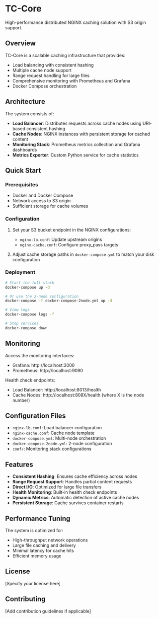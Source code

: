 # TC-Core

High-performance distributed NGINX caching solution with S3 origin support.

## Overview

TC-Core is a scalable caching infrastructure that provides:
- Load balancing with consistent hashing
- Multiple cache node support
- Range request handling for large files
- Comprehensive monitoring with Prometheus and Grafana
- Docker Compose orchestration

## Architecture

The system consists of:
- **Load Balancer**: Distributes requests across cache nodes using URI-based consistent hashing
- **Cache Nodes**: NGINX instances with persistent storage for cached content
- **Monitoring Stack**: Prometheus metrics collection and Grafana dashboards
- **Metrics Exporter**: Custom Python service for cache statistics

## Quick Start

### Prerequisites
- Docker and Docker Compose
- Network access to S3 origin
- Sufficient storage for cache volumes

### Configuration

1. Set your S3 bucket endpoint in the NGINX configurations:
   - `nginx-lb.conf`: Update upstream origins
   - `nginx-cache.conf`: Configure proxy_pass targets

2. Adjust cache storage paths in `docker-compose.yml` to match your disk configuration

### Deployment

```bash
# Start the full stack
docker-compose up -d

# Or use the 2-node configuration
docker-compose -f docker-compose-2node.yml up -d

# View logs
docker-compose logs -f

# Stop services
docker-compose down
```

## Monitoring

Access the monitoring interfaces:
- Grafana: http://localhost:3000
- Prometheus: http://localhost:9090

Health check endpoints:
- Load Balancer: http://localhost:8013/health
- Cache Nodes: http://localhost:808X/health (where X is the node number)

## Configuration Files

- `nginx-lb.conf`: Load balancer configuration
- `nginx-cache.conf`: Cache node template
- `docker-compose.yml`: Multi-node orchestration
- `docker-compose-2node.yml`: 2-node configuration
- `conf/`: Monitoring stack configurations

## Features

- **Consistent Hashing**: Ensures cache efficiency across nodes
- **Range Request Support**: Handles partial content requests
- **Direct I/O**: Optimized for large file transfers
- **Health Monitoring**: Built-in health check endpoints
- **Dynamic Metrics**: Automatic detection of active cache nodes
- **Persistent Storage**: Cache survives container restarts

## Performance Tuning

The system is optimized for:
- High-throughput network operations
- Large file caching and delivery
- Minimal latency for cache hits
- Efficient memory usage

## License

[Specify your license here]

## Contributing

[Add contribution guidelines if applicable]